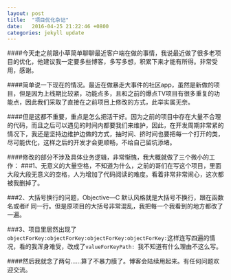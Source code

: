 ```yaml
---
layout: post
title:  "项目优化杂记"
date:   2016-04-25 21:22:46 +0800
categories: jekyll update
---
```


####今天走之前跟小草简单聊聊最近客户端在做的事情，我说最近做了很多老项目的优化，他建议我一定要多些博客，多写多想，积累下来才能有所得。非常受用，感谢。

####简单说一下现在的情况。最近在做暴走大事件的社区app，虽然是新做的项目，但是因为上线期比较紧，功能点多，且和之前的爆点TV项目有很多重复的功能点，因此我们采取了直接在之前项目上修改的方式，此举实属无奈。

####但是这都不重要，重点是怎么把活干好。因为之前的项目中存在大量不合理的代码，而且之后可以遇见的时间内都要我们来维护，因此，在开发周期非常紧的情况下，我还是坚持边维护边做的方式，抽时间、挤时间也要把每一个打开的类，尽可能优化，这样之后的开发才会更顺畅，不给自己留坑添堵。

####修改的部分不涉及具体业务逻辑，非常惭愧，我大概就做了三个微小的工作：
###1、无意义的大量空格，不知道为什么，之前的哥们在写这个项目，里面大段大段无意义的空格，人为增加了代码阅读的难度。看着非常非常闹心，这次都被我删掉了。

###2、大括号换行的问题，Objective—C 默认风格就是大括号不换行，跟在函数名或者if 同一行。但是原项目的大括号非常混乱，我把每一个我看到的地方都改了一遍。

###3、项目里居然出现了`objectForKey:objectForKey:objectForKey:objectForKey:`这样连写四遍的情况，看的我浑身难受，改成了`valueForKeyPath: `我不知道有什么理由不这么写。

####然后我就念了两句……算了不暴力膜了。博客会陆续用起来。有任何问题欢迎交流。